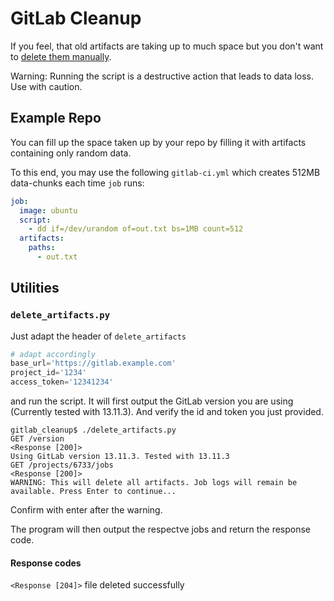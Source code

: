 # GitLab Cleanup

If you feel, that old artifacts are taking up to much space but you don't want to [delete them manually](https://docs.gitlab.com/ee/ci/pipelines/job_artifacts.html#delete-job-artifacts).

Warning: Running the script is a destructive action that leads to data loss. Use with caution.

## Example Repo

You can fill up the space taken up by your repo by filling it with artifacts containing only random data.

To this end, you may use the following `gitlab-ci.yml` which creates 512MB data-chunks each time `job` runs:

```yaml
job:
  image: ubuntu
  script:
    - dd if=/dev/urandom of=out.txt bs=1MB count=512
  artifacts:
    paths:
      - out.txt
```

## Utilities

### `delete_artifacts.py`



Just adapt the header of `delete_artifacts`

```python
# adapt accordingly
base_url='https://gitlab.example.com'
project_id='1234'
access_token='12341234'
```

and run the script. It will first output the GitLab version you are using (Currently tested with 13.11.3). And verify the id and token you just provided.

```
gitlab_cleanup$ ./delete_artifacts.py 
GET /version
<Response [200]>
Using GitLab version 13.11.3. Tested with 13.11.3
GET /projects/6733/jobs
<Response [200]>
WARNING: This will delete all artifacts. Job logs will remain be available. Press Enter to continue...
```
Confirm with enter after the warning.

The program will then output the respectve jobs and return the response code. 

#### Response codes

`<Response [204]>` file deleted successfully

